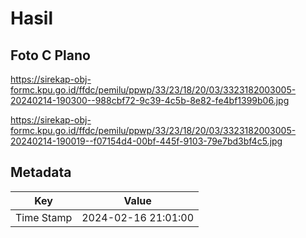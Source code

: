 # Hasil

## Foto C Plano

https://sirekap-obj-formc.kpu.go.id/ffdc/pemilu/ppwp/33/23/18/20/03/3323182003005-20240214-190300--988cbf72-9c39-4c5b-8e82-fe4bf1399b06.jpg

https://sirekap-obj-formc.kpu.go.id/ffdc/pemilu/ppwp/33/23/18/20/03/3323182003005-20240214-190019--f07154d4-00bf-445f-9103-79e7bd3bf4c5.jpg


## Metadata

| Key        | Value               |
| ---------- | ------------------- |
| Time Stamp | 2024-02-16 21:01:00 |



